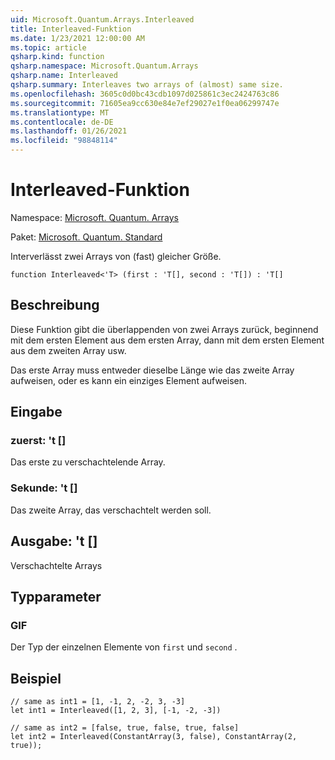 ```yaml
---
uid: Microsoft.Quantum.Arrays.Interleaved
title: Interleaved-Funktion
ms.date: 1/23/2021 12:00:00 AM
ms.topic: article
qsharp.kind: function
qsharp.namespace: Microsoft.Quantum.Arrays
qsharp.name: Interleaved
qsharp.summary: Interleaves two arrays of (almost) same size.
ms.openlocfilehash: 3605c0d0bc43cdb1097d025861c3ec2424763c86
ms.sourcegitcommit: 71605ea9cc630e84e7ef29027e1f0ea06299747e
ms.translationtype: MT
ms.contentlocale: de-DE
ms.lasthandoff: 01/26/2021
ms.locfileid: "98848114"
---
```

# <a name="interleaved-function"></a>Interleaved-Funktion

Namespace: [Microsoft. Quantum. Arrays](xref:Microsoft.Quantum.Arrays)

Paket: [Microsoft. Quantum. Standard](https://nuget.org/packages/Microsoft.Quantum.Standard)


Interverlässt zwei Arrays von (fast) gleicher Größe.

```qsharp
function Interleaved<'T> (first : 'T[], second : 'T[]) : 'T[]
```


## <a name="description"></a>Beschreibung

Diese Funktion gibt die überlappenden von zwei Arrays zurück, beginnend mit dem ersten Element aus dem ersten Array, dann mit dem ersten Element aus dem zweiten Array usw.

Das erste Array muss entweder dieselbe Länge wie das zweite Array aufweisen, oder es kann ein einziges Element aufweisen.

## <a name="input"></a>Eingabe

### <a name="first--t"></a>zuerst: 't []

Das erste zu verschachtelende Array.


### <a name="second--t"></a>Sekunde: 't []

Das zweite Array, das verschachtelt werden soll.



## <a name="output--t"></a>Ausgabe: 't []

Verschachtelte Arrays

## <a name="type-parameters"></a>Typparameter

### <a name="t"></a>GIF

Der Typ der einzelnen Elemente von `first` und `second` .

## <a name="example"></a>Beispiel

```qsharp
// same as int1 = [1, -1, 2, -2, 3, -3]
let int1 = Interleaved([1, 2, 3], [-1, -2, -3])

// same as int2 = [false, true, false, true, false]
let int2 = Interleaved(ConstantArray(3, false), ConstantArray(2, true));
```